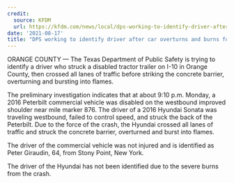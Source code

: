 ```yaml
---
credit:
  source: KFDM
  url: https://kfdm.com/news/local/dps-working-to-identify-driver-after-car-overturns-and-burns-following-collision
date: '2021-08-17'
title: "DPS working to identify driver after car overturns and burns following collision"
---
```

ORANGE COUNTY — The Texas Department of Public Safety is trying to identify a driver who struck a disabled tractor trailer on I-10 in Orange County, then crossed all lanes of traffic before striking the concrete barrier, overturning and bursting into flames.

The preliminary investigation indicates that at about 9:10 p.m. Monday, a 2016 Peterbilt commercial vehicle was disabled on the westbound improved shoulder near mile marker 876. The driver of a 2016 Hyundai Sonata was traveling westbound, failed to control speed, and struck the back of the Peterbilt. Due to the force of the crash, the Hyundai crossed all lanes of traffic and struck the concrete barrier, overturned and burst into flames.

The driver of the commercial vehicle was not injured and is identified as Peter Giraudin, 64, from Stony Point, New York.

The driver of the Hyundai has not been identified due to the severe burns from the crash.
